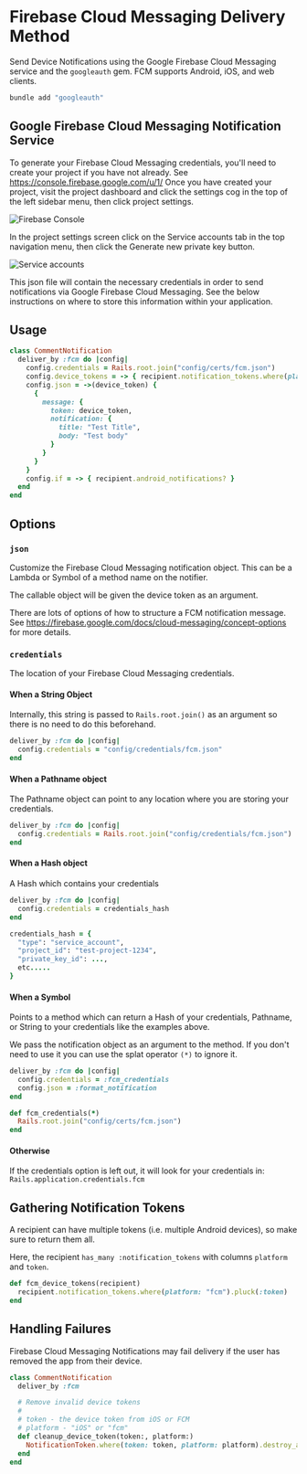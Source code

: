 # Firebase Cloud Messaging Delivery Method

Send Device Notifications using the Google Firebase Cloud Messaging service and the `googleauth` gem. FCM supports Android, iOS, and web clients.

```bash
bundle add "googleauth"
```

## Google Firebase Cloud Messaging Notification Service

To generate your Firebase Cloud Messaging credentials, you'll need to create your project if you have not already. See https://console.firebase.google.com/u/1/
Once you have created your project, visit the project dashboard and click the settings cog in the top of the left sidebar menu, then click project settings.

![Firebase Console](../images/fcm-project-settings.png)

In the project settings screen click on the Service accounts tab in the top navigation menu, then click the Generate new private key button.

![Service accounts](../images/fcm-credentials-json.png)

This json file will contain the necessary credentials in order to send notifications via Google Firebase Cloud Messaging.
See the below instructions on where to store this information within your application.

## Usage

```ruby
class CommentNotification
  deliver_by :fcm do |config|
    config.credentials = Rails.root.join("config/certs/fcm.json")
    config.device_tokens = -> { recipient.notification_tokens.where(platform: "fcm").pluck(:token) }
    config.json = ->(device_token) {
      {
        message: {
          token: device_token,
          notification: {
            title: "Test Title",
            body: "Test body"
          }
        }
      }
    }
    config.if = -> { recipient.android_notifications? }
  end
end
```

## Options

### `json`
Customize the Firebase Cloud Messaging notification object. This can be a Lambda or Symbol of a method name on the notifier. 
  
The callable object will be given the device token as an argument.

There are lots of options of how to structure a FCM notification message. See https://firebase.google.com/docs/cloud-messaging/concept-options for more details.

### `credentials`
The location of your Firebase Cloud Messaging credentials.

#### When a String Object

Internally, this string is passed to `Rails.root.join()` as an argument so there is no need to do this beforehand.

```ruby
deliver_by :fcm do |config| 
  config.credentials = "config/credentials/fcm.json"
end
```

#### When a Pathname object

The Pathname object can point to any location where you are storing your credentials.

```ruby
deliver_by :fcm do |config| 
  config.credentials = Rails.root.join("config/credentials/fcm.json")
end
```

#### When a Hash object

A Hash which contains your credentials

```ruby
deliver_by :fcm do |config| 
  config.credentials = credentials_hash 
end

credentials_hash = {
  "type": "service_account",
  "project_id": "test-project-1234",
  "private_key_id": ...,
  etc.....
}
```

#### When a Symbol

Points to a method which can return a Hash of your credentials, Pathname, or String to your credentials like the examples above. 

We pass the notification object as an argument to the method. If you don't need to use it you can use the splat operator `(*)` to ignore it.

```ruby
deliver_by :fcm do |config| 
  config.credentials = :fcm_credentials
  config.json = :format_notification
end

def fcm_credentials(*)
  Rails.root.join("config/certs/fcm.json")
end
```

#### Otherwise

If the credentials option is left out, it will look for your credentials in: `Rails.application.credentials.fcm`

## Gathering Notification Tokens

A recipient can have multiple tokens (i.e. multiple Android devices), so make sure to return them all.

Here, the recipient `has_many :notification_tokens` with columns `platform` and `token`.

```ruby
def fcm_device_tokens(recipient)
  recipient.notification_tokens.where(platform: "fcm").pluck(:token)
end
```

## Handling Failures

Firebase Cloud Messaging Notifications may fail delivery if the user has removed the app from their device.

```ruby
class CommentNotification
  deliver_by :fcm

  # Remove invalid device tokens
  #
  # token - the device token from iOS or FCM
  # platform - "iOS" or "fcm"
  def cleanup_device_token(token:, platform:)
    NotificationToken.where(token: token, platform: platform).destroy_all
  end
end
```
